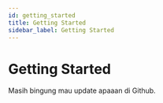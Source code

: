 ```yaml
---
id: getting_started
title: Getting Started
sidebar_label: Getting Started
---
```


# Getting Started

Masih bingung mau update apaaan di Github.

